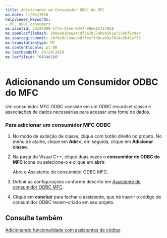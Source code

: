 ```yaml
---
title: Adicionando um Consumidor ODBC do MFC
ms.date: 11/04/2016
helpviewer_keywords:
- MFC ODBC consumers
ms.assetid: 2dc97909-1f7e-43ee-9d47-99e612727058
ms.openlocfilehash: 2086401bea24cdf3a7b57eb9b5b1e72560f6c9e4
ms.sourcegitcommit: c6f8e6c2daec40ff4effd8ca99a7014a3b41ef33
ms.translationtype: MT
ms.contentlocale: pt-BR
ms.lasthandoff: 04/24/2019
ms.locfileid: "64346108"
---
```

# <a name="adding-an-mfc-odbc-consumer"></a>Adicionando um Consumidor ODBC do MFC

Um consumidor MFC ODBC consiste em um ODBC recordset classe e associações de dados necessárias para acessar uma fonte de dados.

### <a name="to-add-an-mfc-odbc-consumer"></a>Para adicionar um consumidor MFC ODBC

1. No modo de exibição de classe, clique com botão direito no projeto. No menu de atalho, clique em **Add** e, em seguida, clique em **Adicionar classe**.

1. Na pasta do Visual C++, clique duas vezes o **consumidor de ODBC do MFC** ícone ou selecione-o e clique em **abrir**.

   Abre o Assistente de consumidor ODBC MFC.

1. Definir as configurações conforme descrito em [Assistente de consumidor ODBC MFC](../../mfc/reference/mfc-odbc-consumer-wizard.md).

1. Clique em **concluir** para fechar o assistente, que irá inserir o código de consumidor ODBC recém-criado em seu projeto.

## <a name="see-also"></a>Consulte também

[Adicionando funcionalidade com assistentes de código](../../ide/adding-functionality-with-code-wizards-cpp.md)
